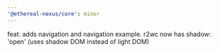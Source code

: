 ```yaml
---
'@ethereal-nexus/core': minor
---
```


feat: adds navigation and navigation example. r2wc now has shadow: 'open' (uses shadow DOM instead of light DOM)